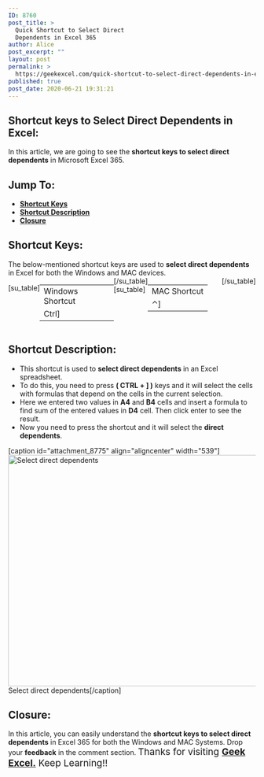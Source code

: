 ```yaml
---
ID: 8760
post_title: >
  Quick Shortcut to Select Direct
  Dependents in Excel 365
author: Alice
post_excerpt: ""
layout: post
permalink: >
  https://geekexcel.com/quick-shortcut-to-select-direct-dependents-in-excel-365/
published: true
post_date: 2020-06-21 19:31:21
---
```

<h2>Shortcut keys to Select Direct Dependents in Excel:</h2>
In this article, we are going to see the <strong>shortcut keys to select direct dependents</strong> in Microsoft Excel 365.
<h2>Jump To:</h2>
<ul>
 	<li><strong><a href="#1">Shortcut Keys</a></strong></li>
 	<li><strong><a href="#2">Shortcut Description</a></strong></li>
 	<li><strong><a href="#3">Closure</a></strong></li>
</ul>
<h2 id="1">Shortcut Keys:</h2>
The below-mentioned shortcut keys are used to <strong>select direct dependents</strong> in Excel for both the Windows and MAC devices.
<div style="display: flex;">

[su_table]
<table>
<tbody>
<tr>
<td>Windows Shortcut</td>
</tr>
<tr>
<td style="display: flex;"><span class="key-flex"><span class="win-key" style="width: 120px;"><span class="custom-span-key">Ctrl</span></span></span><span class="key-flex"><span class="win-key"><span class="custom-span-key">]</span></span></span></td>
</tr>
</tbody>
</table>
[/su_table]
[su_table]
<table style="float: right;">
<tbody>
<tr>
<td>MAC Shortcut</td>
</tr>
<tr>
<td style="display: flex;"><span class="key-flex"><span class="mac-key"><span class="custom-span-key">⌃</span></span></span><span class="key-flex"><span class="mac-key"><span class="custom-span-key">]</span></span></span></td>
</tr>
</tbody>
</table>
[/su_table]

</div>
<h2 id="2">Shortcut Description:</h2>
<ul>
 	<li>This shortcut is used to <strong>select direct dependents</strong> in an Excel spreadsheet.</li>
 	<li>To do this, you need to press <strong>( CTRL + ] )</strong> keys and it will select the cells with formulas that depend on the cells in the current selection.</li>
 	<li>Here we entered two values in <strong>A4</strong> and <strong>B4</strong> cells and insert a formula to find sum of the entered values in <strong>D4</strong> cell. Then click enter to see the result.</li>
 	<li>Now you need to press the shortcut and it will select the <strong>direct dependents</strong>.</li>
</ul>
[caption id="attachment_8775" align="aligncenter" width="539"]<img class="size-full wp-image-8775" src="https://geekexcel.com/wp-content/uploads/2020/06/GsYyKdr-Imgur.gif" alt="Select direct dependents" width="539" height="470" /> Select direct dependents[/caption]
<h2 id="3">Closure:</h2>
In this article, you can easily understand the <strong>shortcut keys to select direct dependents</strong> in Excel 365 for both the Windows and MAC Systems. Drop your <strong>feedback</strong> in the comment section. <span style="font-size: 19px;">Thanks for visiting <strong><a href="https://geekexcel.com/">Geek Excel.</a></strong> Keep Learning!!</span>